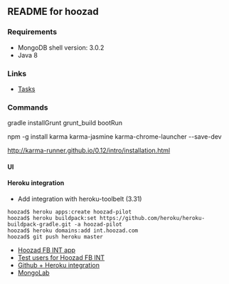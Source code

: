 ## README for hoozad

### Requirements
* MongoDB shell version: 3.0.2
* Java 8

### Links
* [Tasks](https://waffle.io/alexfdz/hoozad)

### Commands

gradle installGrunt grunt_build bootRun

npm -g install karma karma-jasmine karma-chrome-launcher --save-dev

http://karma-runner.github.io/0.12/intro/installation.html

#### UI

#### Heroku integration

* Add integration with heroku-toolbelt (3.31)

```shell
hoozad$ heroku apps:create hoozad-pilot  
hoozad$ heroku buildpack:set https://github.com/heroku/heroku-buildpack-gradle.git -a hoozad-pilot  
hoozad$ heroku domains:add int.hoozad.com  
hoozad$ git push heroku master    
```

* [Hoozad FB INT app](https://developers.facebook.com/apps/472040512963153)
* [Test users for Hoozad FB INT](https://developers.facebook.com/apps/472040512963153/roles/test-users/)
* [Github + Heroku integration](https://dashboard.heroku.com/apps/hoozad-pilot/deploy/github)
* [MongoLab](https://mongolab.com/databases/hoozad)
